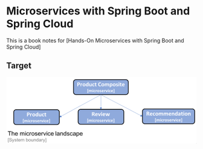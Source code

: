 # Microservices with Spring Boot and Spring Cloud

This is a book notes for [Hands-On Microservices with Spring Boot and Spring Cloud]

## Target

![Architecture001](img/Architecture001.png)
